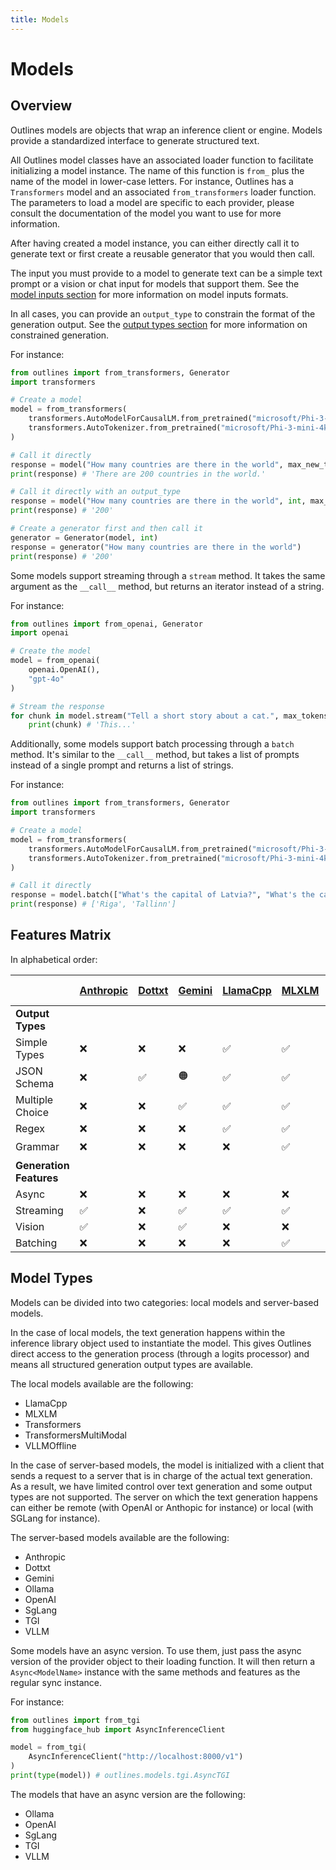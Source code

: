 ```yaml
---
title: Models
---
```


# Models

## Overview

Outlines models are objects that wrap an inference client or engine. Models provide a standardized interface to generate structured text.

All Outlines model classes have an associated loader function to facilitate initializing a model instance. The name of this function is `from_` plus the name of the model in lower-case letters. For instance, Outlines has a `Transformers` model and an associated `from_transformers` loader function. The parameters to load a model are specific to each provider, please consult the documentation of the model you want to use for more information.

After having created a model instance, you can either directly call it to generate text or first create a reusable generator that you would then call.

The input you must provide to a model to generate text can be a simple text prompt or a vision or chat input for models that support them. See the [model inputs section](../core/inputs.md) for more information on model inputs formats.

In all cases, you can provide an `output_type` to constrain the format of the generation output. See the [output types section](../core/output_types.md) for more information on constrained generation.

For instance:

```python
from outlines import from_transformers, Generator
import transformers

# Create a model
model = from_transformers(
    transformers.AutoModelForCausalLM.from_pretrained("microsoft/Phi-3-mini-4k-instruct"),
    transformers.AutoTokenizer.from_pretrained("microsoft/Phi-3-mini-4k-instruct"),
)

# Call it directly
response = model("How many countries are there in the world", max_new_tokens=20)
print(response) # 'There are 200 countries in the world.'

# Call it directly with an output_type
response = model("How many countries are there in the world", int, max_new_tokens=20)
print(response) # '200'

# Create a generator first and then call it
generator = Generator(model, int)
response = generator("How many countries are there in the world")
print(response) # '200'
```

Some models support streaming through a `stream` method. It takes the same argument as the `__call__` method, but returns an iterator instead of a string.

For instance:

```python
from outlines import from_openai, Generator
import openai

# Create the model
model = from_openai(
    openai.OpenAI(),
    "gpt-4o"
)

# Stream the response
for chunk in model.stream("Tell a short story about a cat.", max_tokens=50):
    print(chunk) # 'This...'
```

Additionally, some models support batch processing through a `batch` method. It's similar to the `__call__` method, but takes a list of prompts instead of a single prompt and returns a list of strings.

For instance:

```python
from outlines import from_transformers, Generator
import transformers

# Create a model
model = from_transformers(
    transformers.AutoModelForCausalLM.from_pretrained("microsoft/Phi-3-mini-4k-instruct"),
    transformers.AutoTokenizer.from_pretrained("microsoft/Phi-3-mini-4k-instruct"),
)

# Call it directly
response = model.batch(["What's the capital of Latvia?", "What's the capital of Estonia?"], max_new_tokens=20)
print(response) # ['Riga', 'Tallinn']
```

## Features Matrix

In alphabetical order:

| | [Anthropic](../../models/anthropic) | [Dottxt](../../models/dottxt) | [Gemini](../../models/gemini) | [LlamaCpp](../../models/llamacpp) | [MLXLM](../../models/mlxlm) | [Ollama](../../models/ollama) | [OpenAI](../../models/openai) | [SGLang](../../models/sglang) | [TGI](../../models/tgi) | [Transformers](../../models/transformers) | [Transformers MultiModal](../../models/transformers_multimodal) | [VLLM](../../models/vllm) | [VLLMOffline](../../models/vllm_offline) |
|---|---|---|---|---|---|---|---|---|---|---|---|---|---|
| **Output Types** | | | | | | | | | | | | | |
| Simple Types | ❌ | ❌ | ❌ | ✅ | ✅ | ❌ | ❌ | ✅ | ✅ | ✅ | ✅ | ✅ | ✅ |
| JSON Schema | ❌ | ✅ | 🟠 | ✅ | ✅ | ✅ | ✅ | ✅ | ✅ | ✅ | ✅ | ✅ | ✅ |
| Multiple Choice | ❌ | ❌ | ✅ | ✅ | ✅ | ❌ | ❌ | ✅ | ✅ | ✅ | ✅ | ✅ | ✅ |
| Regex | ❌ | ❌ | ❌ | ✅ | ✅ | ❌ | ❌ | ✅ | ✅ | ✅ | ✅ | ✅ | ✅ |
| Grammar | ❌ | ❌ | ❌ | ❌ | ✅ | ❌ | ❌ | 🟠 | ❌ | ✅ | ✅ | ✅ | ✅ |
| **Generation Features** | | | | | | | | | | | | | |
| Async | ❌ | ❌ | ❌ | ❌ | ❌ | ✅ | ✅ | ✅ | ✅ | ❌ | ❌ | ✅ | ❌ |
| Streaming | ✅ | ❌ | ✅ | ✅ | ✅ | ✅ | ✅ | ✅ | ✅ | ❌ | ❌ | ✅ | ❌ |
| Vision | ✅ | ❌ | ✅ | ❌ | ❌ | ✅ | ✅ | ❌ | ❌ | ❌ | ✅ | ❌ | ❌ |
| Batching | ❌ | ❌ | ❌ | ❌ | ✅ | ❌ | ❌ | ❌ | ❌ | ✅ | ✅ | ❌ | ✅ |

## Model Types

Models can be divided into two categories: local models and server-based models.

In the case of local models, the text generation happens within the inference library object used to instantiate the model. This gives Outlines direct access to the generation process (through a logits processor) and means all structured generation output types are available.

The local models available are the following:

- LlamaCpp
- MLXLM
- Transformers
- TransformersMultiModal
- VLLMOffline

In the case of server-based models, the model is initialized with a client that sends a request to a server that is in charge of the actual text generation. As a result, we have limited control over text generation and some output types are not supported. The server on which the text generation happens can either be remote (with OpenAI or Anthopic for instance) or local (with SGLang for instance).

The server-based models available are the following:

- Anthropic
- Dottxt
- Gemini
- Ollama
- OpenAI
- SgLang
- TGI
- VLLM

Some models have an async version. To use them, just pass the async version of the provider object to their loading function. It will then return a `Async<ModelName>` instance with the same methods and features as the regular sync instance.

For instance:

```python
from outlines import from_tgi
from huggingface_hub import AsyncInferenceClient

model = from_tgi(
    AsyncInferenceClient("http://localhost:8000/v1")
)
print(type(model)) # outlines.models.tgi.AsyncTGI
```

The models that have an async version are the following:

- Ollama
- OpenAI
- SgLang
- TGI
- VLLM
